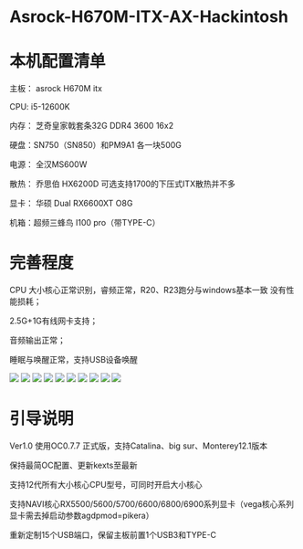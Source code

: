# Asrock-H670M-ITX-AX-Hackintosh


# 本机配置清单

主板： asrock H670M itx

CPU: i5-12600K     

内存： 芝奇皇家戟套条32G DDR4 3600 16x2

硬盘：SN750（SN850）和PM9A1 各一块500G

电源： 全汉MS600W

散热： 乔思伯  HX6200D  可选支持1700的下压式ITX散热并不多

显卡： 华硕 Dual RX6600XT O8G

机箱：超频三蜂鸟 I100 pro（带TYPE-C）

# 完善程度

CPU 大小核心正常识别，睿频正常，R20、R23跑分与windows基本一致 没有性能损耗；

2.5G+1G有线网卡支持；

音频输出正常；

睡眠与唤醒正常，支持USB设备唤醒

![](https://github.com/Xmingbai/Asrock-H670M-ITX-AX-Hackintosh/raw/main/1.png)
![](https://github.com/Xmingbai/Asrock-H670M-ITX-AX-Hackintosh/raw/main/2.png)
![](https://github.com/Xmingbai/Asrock-H670M-ITX-AX-Hackintosh/raw/main/3.png)
![](https://github.com/Xmingbai/Asrock-H670M-ITX-AX-Hackintosh/raw/main/4.png)
![](https://github.com/Xmingbai/Asrock-H670M-ITX-AX-Hackintosh/raw/main/5.png)
![](https://github.com/Xmingbai/Asrock-H670M-ITX-AX-Hackintosh/raw/main/6.png)
![](https://github.com/Xmingbai/Asrock-H670M-ITX-AX-Hackintosh/raw/main/7.png)
![](https://github.com/Xmingbai/Asrock-H670M-ITX-AX-Hackintosh/raw/main/8.png)
![](https://github.com/Xmingbai/Asrock-H670M-ITX-AX-Hackintosh/raw/main/9.png)
![](https://github.com/Xmingbai/Asrock-H670M-ITX-AX-Hackintosh/raw/main/10.png)


# 引导说明 
Ver1.0 使用OC0.7.7 正式版，支持Catalina、big sur、Monterey12.1版本

保持最简OC配置、更新kexts至最新

支持12代所有大小核心CPU型号，可同时开启大小核心

支持NAVI核心RX5500/5600/5700/6600/6800/6900系列显卡（vega核心系列显卡需去掉启动参数agdpmod=pikera）

重新定制15个USB端口，保留主板前置1个USB3和TYPE-C




